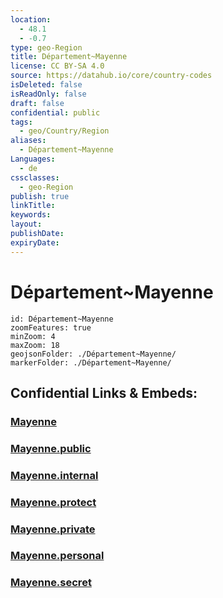 ```yaml
---
location:
  - 48.1
  - -0.7
type: geo-Region
title: Département~Mayenne
license: CC BY-SA 4.0
source: https://datahub.io/core/country-codes
isDeleted: false
isReadOnly: false
draft: false
confidential: public
tags:
  - geo/Country/Region
aliases:
  - Département~Mayenne
Languages:
  - de
cssclasses:
  - geo-Region
publish: true
linkTitle:
keywords:
layout:
publishDate:
expiryDate:
---
```


# Département~Mayenne

```leaflet
id: Département~Mayenne
zoomFeatures: true 
minZoom: 4 
maxZoom: 18
geojsonFolder: ./Département~Mayenne/
markerFolder: ./Département~Mayenne/
```


## Confidential Links & Embeds: 

### [Mayenne](/_Standards/Earth/Continent/Europe/Europe~West/France/regions~France/Pays_de_la_Loire/departments~Pays_de_la_Loire/Mayenne.md) 

### [Mayenne.public](/_public/Earth/Continent/Europe/Europe~West/France/regions~France/Pays_de_la_Loire/departments~Pays_de_la_Loire/Mayenne.public.md) 

### [Mayenne.internal](/_internal/Earth/Continent/Europe/Europe~West/France/regions~France/Pays_de_la_Loire/departments~Pays_de_la_Loire/Mayenne.internal.md) 

### [Mayenne.protect](/_protect/Earth/Continent/Europe/Europe~West/France/regions~France/Pays_de_la_Loire/departments~Pays_de_la_Loire/Mayenne.protect.md) 

### [Mayenne.private](/_private/Earth/Continent/Europe/Europe~West/France/regions~France/Pays_de_la_Loire/departments~Pays_de_la_Loire/Mayenne.private.md) 

### [Mayenne.personal](/_personal/Earth/Continent/Europe/Europe~West/France/regions~France/Pays_de_la_Loire/departments~Pays_de_la_Loire/Mayenne.personal.md) 

### [Mayenne.secret](/_secret/Earth/Continent/Europe/Europe~West/France/regions~France/Pays_de_la_Loire/departments~Pays_de_la_Loire/Mayenne.secret.md)

